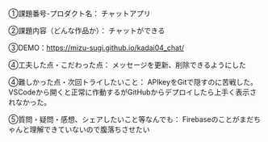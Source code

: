 ①課題番号-プロダクト名：
チャットアプリ

②課題内容（どんな作品か）：
チャットができる

③DEMO：https://mizu-sugi.github.io/kadai04_chat/

④工夫した点・こだわった点：
メッセージを更新、削除できるようにした

④難しかった点・次回トライしたいこと：
APIkeyをGitで隠すのに苦戦した。VSCodeから開くと正常に作動するがGitHubからデプロイしたら上手く表示されなかった。

⑤質問・疑問・感想、シェアしたいこと等なんでも：
Firebaseのことがまだちゃんと理解できていないので腹落ちさせたい
